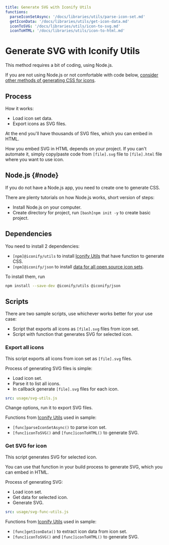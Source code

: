 ```yaml
title: Generate SVG with Iconify Utils
functions:
  parseIconSetAsync: '/docs/libraries/utils/parse-icon-set.md'
  getIconData: '/docs/libraries/utils/get-icon-data.md'
  iconToSVG: '/docs/libraries/utils/icon-to-svg.md'
  iconToHTML: '/docs/libraries/utils/icon-to-html.md'
```

# Generate SVG with Iconify Utils

This method requires a bit of coding, using Node.js.

If you are not using Node.js or not comfortable with code below, [consider other methods of generating CSS for icons](../index.md#tools).

## Process

How it works:

- Load icon set data.
- Export icons as SVG files.

At the end you'll have thousands of SVG files, which you can embed in HTML.

How you embed SVG in HTML depends on your project. If you can't automate it, simply copy/paste code from `[file].svg` file to `[file].html` file where you want to use icon.

## Node.js {#node}

If you do not have a Node.js app, you need to create one to generate CSS.

There are plenty tutorials on how Node.js works, short version of steps:

- Install Node.js on your computer.
- Create directory for project, run `[bash]npm init -y` to create basic project.

## Dependencies

You need to install 2 dependencies:

- `[npm]@iconify/utils` to install [Iconify Utils](/docs/libraries/utils/index.md) that have function to generate CSS.
- `[npm]@iconify/json` to install [data for all open source icon sets](/docs/icons/icon-data.md).

To install them, run

```bash
npm install --save-dev @iconify/utils @iconify/json
```

## Scripts

There are two sample scripts, use whichever works better for your use case:

- Script that exports all icons as `[file].svg` files from icon set.
- Script with function that generates SVG for selected icon.

### Export all icons

This script exports all icons from icon set as `[file].svg` files.

Process of generating SVG files is simple:

- Load icon set.
- Parse it to list all icons.
- In callback generate `[file].svg` files for each icon.

```yaml
src: usage/svg-utils.js
```

Change options, run it to export SVG files.

Functions from [Iconify Utils](/docs/libraries/utils/index.md) used in sample:

- `[func]parseIconSetAsync()` to parse icon set.
- `[func]iconToSVG()` and `[func]iconToHTML()` to generate SVG.

### Get SVG for icon

This script generates SVG for selected icon.

You can use that function in your build process to generate SVG, which you can embed in HTML.

Process of generating SVG:

- Load icon set.
- Get data for selected icon.
- Generate SVG.

```yaml
src: usage/svg-func-utils.js
```

Functions from [Iconify Utils](/docs/libraries/utils/index.md) used in sample:

- `[func]getIconData()` to extract icon data from icon set.
- `[func]iconToSVG()` and `[func]iconToHTML()` to generate SVG.

